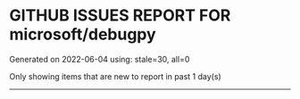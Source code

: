 
# GITHUB ISSUES REPORT FOR microsoft/debugpy


Generated on 2022-06-04 using: stale=30, all=0


Only showing items that are new to report in past 1 day(s)


---
